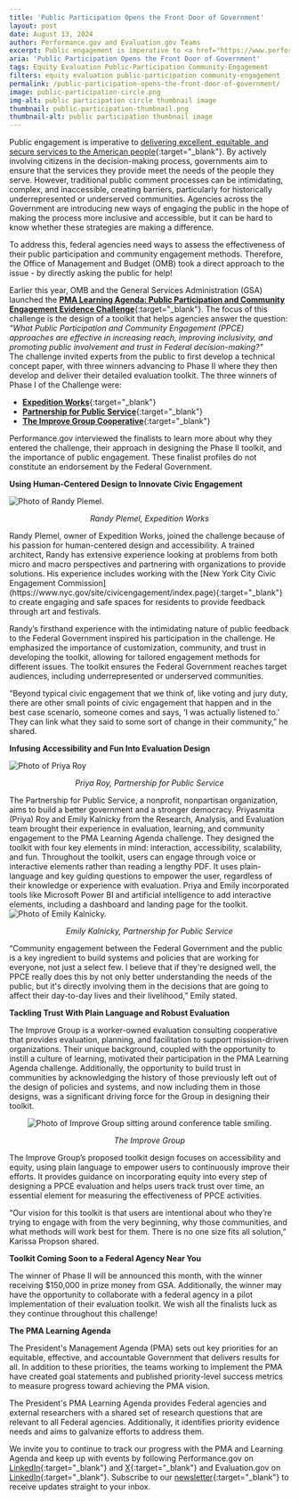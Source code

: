 ```yaml
---
title: 'Public Participation Opens the Front Door of Government'
layout: post
date: August 13, 2024
author: Performance.gov and Evaluation.gov Teams
excerpt: Public engagement is imperative to <a href="https://www.performance.gov/pma/cx/" target="_blank">delivering excellent, equitable, and secure services to the American people</a>....
aria: 'Public Participation Opens the Front Door of Government'
tags: Equity Evaluation Public-Participation Community-Engagement
filters: equity evaluation public-participation community-engagement
permalink: /public-participation-opens-the-front-door-of-government/
image: public-participation-circle.png
img-alt: public participation circle thumbnail image
thumbnail: public-participation-thumbnail.png
thumbnail-alt: public participation thumbnail image
---
```


Public engagement is imperative to [delivering excellent, equitable, and secure services to the American people](https://www.performance.gov/pma/cx/){:target="_blank"}. By actively involving citizens in the decision-making process, governments aim to ensure that the services they provide meet the needs of the people they serve. However, traditional public comment processes can be intimidating, complex, and inaccessible, creating barriers, particularly for historically underrepresented or underserved communities. Agencies across the Government are introducing new ways of engaging the public in the hope of making the process more inclusive and accessible, but it can be hard to know whether these strategies are making a difference.

To address this, federal agencies need ways to assess the effectiveness of their public participation and community engagement methods. Therefore, the Office of Management and Budget (OMB) took a direct approach to the issue - by directly asking the public for help!

Earlier this year, OMB and the General Services Administration (GSA) launched the [**PMA Learning Agenda: Public Participation and Community Engagement Evidence Challenge**](https://www.challenge.gov/?challenge=pmala){:target="_blank"}. The focus of this challenge is the design of a toolkit that helps agencies answer the question: *"What Public Participation and Community Engagement (PPCE) approaches are effective in increasing reach, improving inclusivity, and promoting public involvement and trust in Federal decision-making?"*\
The challenge invited experts from the public to first develop a technical concept paper, with three winners advancing to Phase II where they then develop and deliver their detailed evaluation toolkit. The three winners of Phase I of the Challenge were:

- [**Expedition Works**](https://expedition.works/){:target="_blank"}
- [**Partnership for Public Service**](https://ourpublicservice.org/){:target="_blank"}
- [**The Improve Group Cooperative**](https://theimprovegroup.com/){:target="_blank"}

Performance.gov interviewed the finalists to learn more about why they entered the challenge, their approach in designing the Phase II toolkit, and the importance of public engagement. These finalist profiles do not constitute an endorsement by the Federal Government.

**Using Human-Centered Design to Innovate Civic Engagement**

<img src="{{site.baseurl}}/assets/images/blog/plemel-bio.png" class="width-mobile margin-left-auto margin-right-auto display-block" alt="Photo of Randy Plemel."/> 
<div align="center"><p><em> Randy Plemel, Expedition Works</em></p></div>
Randy Plemel, owner of Expedition Works, joined the challenge because of his passion for human-centered design and accessibility. A trained architect, Randy has extensive experience looking at problems from both micro and macro perspectives and partnering with organizations to provide solutions. His experience includes working with the [New York City Civic Engagement Commission](https://www.nyc.gov/site/civicengagement/index.page){:target="_blank"} to create engaging and safe spaces for residents to provide feedback through art and festivals.

Randy’s firsthand experience with the intimidating nature of  public feedback to the Federal Government inspired his participation in the challenge. He emphasized the importance of customization, community, and trust in developing the toolkit, allowing for tailored engagement methods for different issues. The toolkit ensures the Federal Government reaches target audiences, including underrepresented or underserved communities. 

“Beyond typical civic engagement that we think of, like voting and jury duty, there are other small points of civic engagement that happen and in the best case scenario, someone comes and says, ‘I was actually listened to.’ They can link what they said to some sort of change in their community,” he shared.

**Infusing Accessibility and Fun Into Evaluation Design**

<img src="{{site.baseurl}}/assets/images/blog/priya-bio.png" class="width-mobile margin-left-auto margin-right-auto display-block" alt="Photo of Priya Roy"/> 
<div align="center"><p><em> Priya Roy, Partnership for Public Service</em></p></div>
The Partnership for Public Service, a nonprofit, nonpartisan organization, aims to build a better government and a stronger democracy. Priyasmita (Priya) Roy and Emily Kalnicky from the Research, Analysis, and Evaluation team brought their experience in evaluation, learning, and community engagement to the PMA Learning Agenda challenge. They designed the toolkit with four key elements in mind: interaction, accessibility, scalability, and fun. Throughout the toolkit, users can engage through voice or interactive elements rather than reading a lengthy PDF. It uses plain-language and key guiding questions to empower the user, regardless of their knowledge or experience with evaluation. Priya and Emily incorporated tools like Microsoft Power BI and artificial intelligence to add interactive elements, including a dashboard and landing page for the toolkit.

<img src="{{site.baseurl}}/assets/images/blog/emily-bio.png" class="width-mobile margin-left-auto margin-right-auto display-block" alt="Photo of Emily Kalnicky."/> 
<div align="center"><p><em> Emily Kalnicky, Partnership for Public Service</em></p></div>
“Community engagement between the Federal Government and the public is a key ingredient to build systems and policies that are working for everyone, not just a select few. I believe that if they're designed well, the PPCE really does this by not only better understanding the needs of the public, but it's directly involving them in the decisions that are going to affect their day-to-day lives and their livelihood,” Emily stated.

**Tackling Trust With Plain Language and Robust Evaluation**

The Improve Group is a worker-owned evaluation consulting cooperative that provides evaluation, planning, and facilitation to support mission-driven organizations. Their unique background, coupled with the opportunity to instill a culture of learning, motivated their participation in the PMA Learning Agenda challenge. Additionally, the opportunity to build trust in communities by acknowledging the history of those previously left out of the design of policies and systems, and now including them in those designs, was a significant driving force for the Group in designing their toolkit.

<div align="center" class="margin-left-auto margin-right-auto"> <img src="{{site.baseurl}}/assets/images/blog/team-photo.png" alt="Photo of Improve Group sitting around conference table smiling."> </div>
<div align="center"><p><em> The Improve Group</em></p></div>

The Improve Group’s proposed toolkit design focuses on accessibility and equity, using plain language to empower users to continuously improve their efforts. It provides guidance on incorporating equity into every step of designing a PPCE evaluation and helps users track trust over time, an essential element for measuring the effectiveness of PPCE activities. 

“Our vision for this toolkit is that users are intentional about who they’re trying to engage with from the very beginning, why those communities, and what methods will work best for them. There is no one size fits all solution,” Karissa Propson shared.

**Toolkit Coming Soon to a Federal Agency Near You**

The winner of Phase II will be announced this month, with the winner receiving $150,000 in prize money from GSA. Additionally, the winner may have the opportunity to collaborate with a federal agency in a pilot implementation of their evaluation toolkit. We wish all the finalists luck as they continue throughout this challenge!

**The PMA Learning Agenda**

The President's Management Agenda (PMA) sets out key priorities for an equitable, effective, and accountable Government that delivers results for all. In addition to these priorities, the teams working to implement the PMA have created goal statements and published priority-level success metrics to measure progress toward achieving the PMA vision.

The President's PMA Learning Agenda provides Federal agencies and external researchers with a shared set of research questions that are relevant to all Federal agencies. Additionally, it identifies priority evidence needs and aims to galvanize efforts to address them.

We invite you to continue to track our progress with the PMA and Learning Agenda and keep up with events by following Performance.gov on [LinkedIn](https://www.linkedin.com/company/performance-gov/){:target="_blank"} and [X](https://x.com/PerformanceGov){:target="_blank"} and Evaluation.gov on [LinkedIn](https://www.linkedin.com/company/evaluation-gov/){:target="_blank"}. Subscribe to our [newsletter](https://public.govdelivery.com/accounts/USGSA/subscriber/new?topic_id=USGSA_916){:target="_blank"} to receive updates straight to your inbox.
